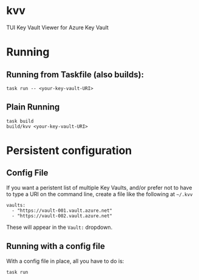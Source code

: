 # kvv

TUI Key Vault Viewer for Azure Key Vault

# Running

## Running from Taskfile (also builds):

```
task run -- <your-key-vault-URI>
```

## Plain Running

```
task build
build/kvv <your-key-vault-URI>
```

# Persistent configuration

## Config File

If you want a peristent list of multiple Key Vaults, and/or prefer not to have to type a URI
on the command line, create a file like the following at `~/.kvv`

```
vaults:
  - "https://vault-001.vault.azure.net"
  - "https://vault-002.vault.azure.net"
```

These will appear in the `Vault:` dropdown.

## Running with a config file

With a config file in place, all you have to do is:

```
task run
```
